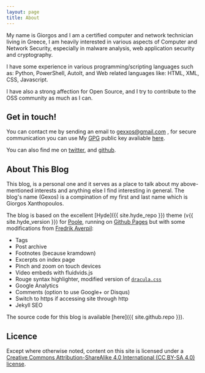 ```yaml
---
layout: page
title: About
---
```


My name is Giorgos and I am a certified computer and network technician living in Greece, I am heavily interested in various aspects of Computer and Network Security, especially in malware analysis, web application security and cryptography.

I have some experience in various programming/scripting languages such as: Python, PowerShell, AutoIt, and Web related languages like: HTML, XML, CSS, Javascript.

I have also a strong affection for Open Source, and I try to contribute to the OSS community as much as I can.


## Get in touch!

You can contact me by sending an email to [gexxos@gmail.com]() , for secure communication you can use My [GPG](https://www.gnupg.org/) public key avaliable [here](https://gist.github.com/Gexos/0d0b1e4317081394f32281315d54db48).

You can also find me on [twitter](https://twitter.com/theGexos), and [github](https://github.com/Gexos).


## About This Blog
 
This blog, is a personal one and it serves as a place to talk about my above-mentioned interests and anything else I find interesting in general. The blog's name (Gexos) is a compination of my first and last name which is Giorgos Xanthopoulos.

The blog is based on the excellent [Hyde]({{ site.hyde_repo }}) theme (v{{ site.hyde_version }}) for [Poole](http://getpoole.com), running on [Github Pages](https://pages.github.com) but with some modifications from [Fredrik Averpil](https://github.com/fredrikaverpil/fredrikaverpil.github.io):

- Tags
- Post archive
- Footnotes (because kramdown)
- Excerpts on index page
- Pinch and zoom on touch devices
- Video embeds with fluidvids.js
- Rouge syntax highlighter, modified version of [`dracula.css`](https://github.com/dracula/pygments)
- Google Analytics
- Comments (option to use Google+ or Disqus)
- Switch to https if accessing site through http
- Jekyll SEO

The source code for this blog is available [here]({{ site.github.repo }}).


## Licence

Except where otherwise noted, content on this site is licensed under a [Creative Commons Attribution-ShareAlike 4.0 International (CC BY-SA 4.0) license](https://creativecommons.org/licenses/by-sa/4.0/).
